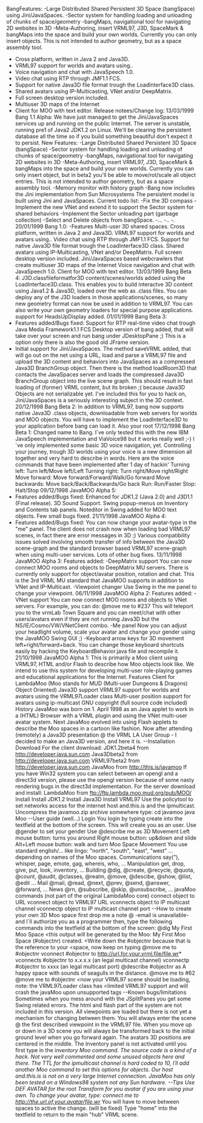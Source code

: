 BangFeatures:
-Large Distributed Shared Persistent 3D Space (bangSpace) using Jini/JavaSpaces.
-Sector system for handling loading and unloading of chunks of space/geometry
-bangMaps, navigational tool for navigating 2D websites in 3D
-Meta-Authoring, insert VRML97, J3D, SpaceMark & bangMaps into the space and build your own worlds. Currently you can only insert objects. This is not intended to author geometry, but as a space assembly tool.
- Cross platform, written in Java 2 and Java3D.
- VRML97 support for worlds and avatars using..
- Voice navigation and chat with JavaSpeech 1.0.
- Video chat using RTP through JMF1.1 FCS.
- Support for native Java3D file format trough the LoadInterface3D class.
- Shared avatars using IP-Multicasting, VNet and/or DeepMatrix.
- Full screen desktop version included.
- Multiuser 3D maps of the Internet
- Client for MOO with text editor.
Release notees/Change log:
13/03/1999 Bang 1.1 Alpha:
We have just managed to get the Jini/JavaSpaces services up and running on the public
Internet.
The server is unstable, running pre1 of Java2 JDK1.2 on Linux. We'll be clearing the
persistent database all the time so if you build something beautiful don't expect it to
persist.
New Features:
-Large Distributed Shared Persistent 3D Space (bangSpace)
-Sector system for handling loading and unloading of chunks of space/geometry
-bangMaps, navigational tool for navigating 2D websites in 3D
-Meta-Authoring, insert VRML97, J3D, SpaceMark & bangMaps into the space and
build your own worlds. Currently you can only insert object, but in beta2 you'll be
able to move/rot/scale all object entries. This is not intended to author geometry, but as
a space assembly tool.
-Memory monitor with history graph
-Bang now includes the Jini implementation from Sun Microsystems
The persistent model is built using Jini and JavaSpaces.
Current todo list:
-Fix the 3D compass
-Implement the new VNet and extend it to support the Sector system for shared behaviors
-Implement the Sector unloading part (garbage collection)
-Select and Delete objects from bangSpace.
-...
-..
-.
20/01/1999 Bang 1.0:
-Features
 Multi-user 3D shared spaces.
 Cross platform, written in Java 2 and Java3D.
 VRML97 support for worlds and avatars using..
 Video chat using RTP through JMF1.1 FCS.
 Support for native Java3D file format trough the LoadInterface3D class.
 Shared avatars using IP-Multicasting, VNet and/or DeepMatrix.
 Full screen desktop version included.
 Jini/JavaSpaces based webcrawlers that create multiuser 3D maps of the Internet
 Voice navigation and chat with JavaSpeech 1.0.
 Client for MOO with text editor.
13/03/1999 Bang Beta 4:
J3D.classfileformatfor3D content/scenes/worlds added using the
LoadInterface3D.class. This enables you to build interactve 3D content
using Java1.2 & Java3D, loaded over the web as .class files.
You can deploy any of the J3D loaders in those applications/scenes,
so many new geometry format can now be used in addition to VRML97. You
can also write your own geometry loaders for special purpose applications.
support for HeadsUpDisplay added.
01/01/1999 Bang Beta 3:
- Features added/Bugs fixed:
Support for RTP real-time video chat trough Java Media Framework1.1 FCS
Desktop version of bang added, that will take over your
screen and run bang under JDesktopPane ;) This is a option only
there is also the good old JFrame version.
- Initial support for Jini/JavaSpaces.
The method saveVRML added, that will go out on the net using a URL,
load and parse a VRML97 file and upload the 3D content and behaviors
into JavaSpaces as a compressed Java3D BranchGroup object.
Then there is the method loadRoom3D that contacts the JavaSpaces server
and loads the compressed Java3D BranchGroup object into the live scene
graph.
This should result in fast loading of (former) VRML content,
but its broken ;( because Java3D Objects are not serializable yet.
I've included this for you to hack on, Jini/JavaSpaces is a seriously
interesting subject in the 3D context.
20/12/1998 Bang Beta 2:
In addition to VRML97, bang now supports native Java3D .class
objects, downloadable from web servers for worlds and MOO
objects. You will have to implement the LoadInterface3D to
your application before bang can load it. Also your root
17/12/1998 Bang Beta 1:
Changed name to Bang.
I´ve only tested this with the new IBM JavaSpeech implementation and ViaVoice98 but it works really well ;-)
I´ve only implemented some basic 3D voice navigation, yet. Controlling your journey, trough 3D worlds using your voice is a new dimension all together and very hard to describe in words.
Here are the voice commands that have been implemented after 1 day of hackin'
       Turning left: Turn left/Move left/Left
       Turning right: Turn right/Move right/Right
       Move forward: Move forward/Forward/Walk/Go forward
       Move backwards: Move back/Back/Backwards/Go back
       Run: Run/Faster
       Stop: Halt/Stop
09/12/1998 JavaMOO Alpha 5:
- Features added/Bugs fixed:
Enhanced for JDK1.2 (Java 2.0) and J3D1.1 (Final release).
3D Sound Support.
Swing popup-menus on Inventory and Contents tab panels.
Noteditor in Swing added for MOO text objects.
Few small bugs fixed.
21/11/1998 JavaMOO Alpha 4:
- Features added/Bugs fixed:
You can now change your avatar-type in the "me" panel.
The client does not crash now when loading bad VRML97 scenes,
in fact there are error messages in 3D ;)
Various compatibility issues solved involving smooth transfer of
info between the Java3D scene-graph and the standard browser based
VRML97 scene-graph when using multi-user services.
Lots of other bug fixes.
13/11/1998 JavaMOO Alpha 3:
Features added:
-DeepMatrix support
You can now connect MOO rooms and objects to DeepMatrix MU servers.
There is currently only support for object/avatar position, rotation and chat.
This is the 3rd VRML MU standard that JavaMOO supports in addition to VNet and IP-Multicast.
-Viewpoint changer
Use Swing in the me panel to change your viewpoint.
06/11/1998 JavaMOO Alpha 2:
Features added:
-VNet support
You can now connect MOO rooms and objects to VNet servers.
For example, you can do: @move me to #237
This will teleport you to the vrmLab Town Square and you can
meet/chat with other users/avatars even if they are not running
Java3D but the NS/IE/Cosmo/VW/VNetClient combo.
-Me panel
Now you can adjust your headlight volume, scale your avatar and
change your gender using the JavaMOO Swing GUI ;)
-Keyboard arrow keys for 3D movement left+right/forward+back.
You can change those keyboard shortcuts easily by hacking the
KeyboardBehavior.java file and recompile it.
21/10/1998 JavaMOO Alpha 1:
This is primarily a Moo client using VRML97, HTML and/or Flash to
describe how Moo objects look like. We intend to use this system
for developing multi-user role-playing games and educational
applications for the Internet.
Features
Client for LambdaMoo (Moo stands for MUD (Multi-user Dungeons &
Dragons) Object Oriented)
Java3D support
VRML97 support for worlds and avatars using the VRML97Loader class
Multi-user position support for avatars using ip-multicast
GNU copyright (full source code included)
History
JavaMoo was born on 1. April 1998 as an Java applet to work in a
(HTML) Browser with a VRML plugin and using the VNet multi-user
avatar system. Next JavaMoo evolved into using Flash applets to
describe the Moo spaces in a cartoon like fashion. Now after attending
(remotely) a Java3D presentation @ the VRML LA User Group - I decided
to make an Java3D version, and here it is.
--Installation
Download
For the client download:
 JDK1.2beta4  from http://developer.java.sun.com
 Java3Dbeta2  from http://developer.java.sun.com
 VRML97beta2  from http://developer.java.sun.com
 JavaMoo      from http://this.is/javamoo
If you have Win32 system you can select between an opengl and
a direct3d version, please use the opengl version because of some
nasty rendering bugs in the direct3d implementation.
For the server download and install:
LambdaMoo    from ftp://ftp.lambda.moo.mud.org/pub/MOO/
Install
Install JDK1.2
Install Java3D
Install VRML97
Use the policytool to set networks access for the internet host
and.this.is and the ipmulticast.
Uncompress the javamoo.zip archive somewhere
type:
cd javamoo
java Moo
--User guide (well...)
Login
You login by typing create   into the textfield
at the bottom of the screen. This will create you as an user.
Use @gender 
to set your gender
Use @describe me as 
3D Movement
Left mouse button: turns you around
Right mouse button: up&down and slide
Alt+Left mouse button: walk and turn
Moo Space Movement
You use standard english/... like lingo: "north", "south", "east",
"west" ... depending on names of the Moo spaces.
Communications
say("), whisper, page, emote, gag, whereis, who, ...
Manipulation
get, drop, give, put, look, inventory, ...
Building
@dig, @create, @recycle, @quota, @count, @audit, @classes, @realm,
@move, @descibe, @show, @list, @edit ...
Mail
@mail, @read, @next, @prev, @send, @answer, @forward, ...
News
@rn, @subscribe, @skip, @unsubscribe, ...
javaMoo commands (not part of the original LambdaMoo core)
connect   object to URL
vconnect  object to VRML97 URL
vconnects object to IP multicast channel
vconnectp object to IP multicast channel port
--How to create your own 3D Moo space
first drop me a note @ -email is unavailable- and I´ll authorize you as a
programmer
then, type the following commands into the textfield at the bottom of
the screen:
@dig My First Moo Space
<this output will be generated by the Moo:
My First Moo Space (#objectnr) created.
<Write down the #objectnr because that is the reference to your
<space, now keep on typing
@move me to #objectnr
vconnect #objectnr to http://url.for.your.vrml.file/file.wr*
vconnects #objectnr to x.x.x.x (an legal multicast channel)
vconnectp #objectnr to xxxx (an legal multicast port)
@describe #objectnr as A happy space with sounds of seagulls in the
distance.
@move me to #62
@move me to #objectnr
<now your VRML97 scene should be loading, note: the VRML97Loader class
has
<limited VRML97 support and will crash the javaMoo upon unsupported tags
--Known bugs/limitations
Sometimes when you mess around with the JSplitPanes you get
some Swing related errors.
The html and flash part of the system are not included in this
version.
All viewpoints are loaded but there is not yet a mechanism for
changing between them. You will always enter the scene @ the first
described viewpoint in the VRML97 file.
When you move up or down in a 3D scene you will always be
transformed back to the initial ground level when you go forward again.
The avatars 3D positions are centered in the middle.
The Inventory panel is not activated until you first type in the
i*nventory Moo command.
The source code is a kind of a hack. Not very well commented and some
unused objects here and there.
The TTL for the ipmulticast channel is hard coded to 10, I´ll add
another Moo command to set this options for objects.
Our host and.this.is is not on a very large Internet connection.
JavaMoo has only been tested on a Windows98 system not any Sun
hardware.
--Tips
Use DEF AVATAR for the root Transform for you avatar if you are
using your own.
To change your avatar, type: connect me to
http://the.url.of.your.avatar/file.wr*
You will have to move between spaces to active the change. (will be
fixed)
Type "home" into the textfield to return to the main "hub" VRML
scene.
